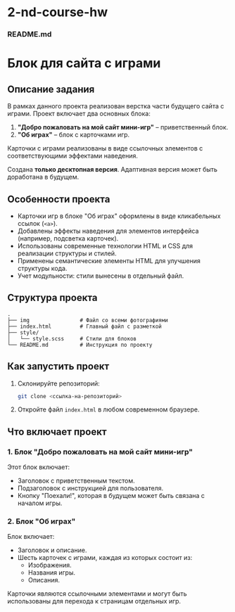 # 2-nd-course-hw
### README.md

# Блок для сайта с играми

## Описание задания

В рамках данного проекта реализован верстка части будущего сайта с играми. Проект включает два основных блока:
1. **"Добро пожаловать на мой сайт мини-игр"** – приветственный блок.
2. **"Об играх"** – блок с карточками игр.

Карточки с играми реализованы в виде ссылочных элементов с соответствующими эффектами наведения.

Создана **только десктопная версия**. Адаптивная версия может быть доработана в будущем.

## Особенности проекта

- Карточки игр в блоке "Об играх" оформлены в виде кликабельных ссылок (`<a>`).
- Добавлены эффекты наведения для элементов интерфейса (например, подсветка карточек).
- Использованы современные технологии HTML и CSS для реализации структуры и стилей.
- Применены семантические элементы HTML для улучшения структуры кода.
- Учет модульности: стили вынесены в отдельный файл.

## Структура проекта

```
.
├── img                # Файл со всеми фотографиями
├── index.html         # Главный файл с разметкой
├── style/
│   └── style.scss     # Стили для блоков
└── README.md          # Инструкция по проекту
```

## Как запустить проект

1. Склонируйте репозиторий:
   ```bash
   git clone <ссылка-на-репозиторий>
   ```
2. Откройте файл `index.html` в любом современном браузере.

## Что включает проект

### 1. Блок "Добро пожаловать на мой сайт мини-игр"

Этот блок включает:
- Заголовок с приветственным текстом.
- Подзаголовок с инструкцией для пользователя.
- Кнопку "Поехали!", которая в будущем может быть связана с началом игры.

### 2. Блок "Об играх"

Блок включает:
- Заголовок и описание.
- Шесть карточек с играми, каждая из которых состоит из:
    - Изображения.
    - Названия игры.
    - Описания.

Карточки являются ссылочными элементами и могут быть использованы для перехода к страницам отдельных игр.
